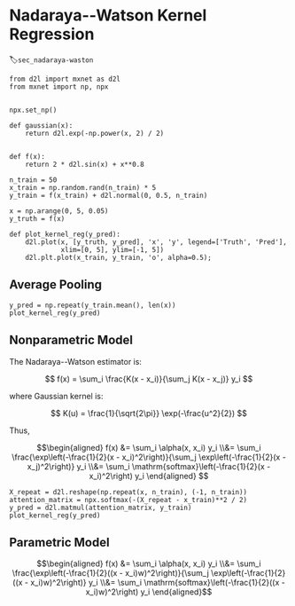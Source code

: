 # Nadaraya--Watson Kernel Regression
:label:`sec_nadaraya-waston`

```{.python .input  n=2}
from d2l import mxnet as d2l
from mxnet import np, npx


npx.set_np()

def gaussian(x):
    return d2l.exp(-np.power(x, 2) / 2)


def f(x):
    return 2 * d2l.sin(x) + x**0.8
```

```{.python .input}
n_train = 50
x_train = np.random.rand(n_train) * 5
y_train = f(x_train) + d2l.normal(0, 0.5, n_train)

x = np.arange(0, 5, 0.05)
y_truth = f(x)

def plot_kernel_reg(y_pred):
    d2l.plot(x, [y_truth, y_pred], 'x', 'y', legend=['Truth', 'Pred'],
             xlim=[0, 5], ylim=[-1, 5])
    d2l.plt.plot(x_train, y_train, 'o', alpha=0.5);
```

## Average Pooling

```{.python .input}
y_pred = np.repeat(y_train.mean(), len(x))
plot_kernel_reg(y_pred)
```

## Nonparametric Model

The Nadaraya--Watson estimator is:

$$
f(x) = \sum_i \frac{K(x - x_i)}{\sum_j K(x - x_j)} y_i
$$

where Gaussian kernel is:

$$
K(u) = \frac{1}{\sqrt{2\pi}} \exp(-\frac{u^2}{2})
$$


Thus,

$$\begin{aligned} f(x) &= \sum_i \alpha(x, x_i) y_i \\&= \sum_i \frac{\exp\left(-\frac{1}{2}(x - x_i)^2\right)}{\sum_j \exp\left(-\frac{1}{2}(x - x_j)^2\right)} y_i \\&= \sum_i \mathrm{softmax}\left(-\frac{1}{2}(x - x_i)^2\right) y_i \end{aligned} $$

```{.python .input}
X_repeat = d2l.reshape(np.repeat(x, n_train), (-1, n_train))
attention_matrix = npx.softmax(-(X_repeat - x_train)**2 / 2)
y_pred = d2l.matmul(attention_matrix, y_train)
plot_kernel_reg(y_pred)
```




## Parametric Model

$$\begin{aligned}
f(x) &= \sum_i \alpha(x, x_i) y_i \\&= \sum_i \frac{\exp\left(-\frac{1}{2}((x - x_i)w)^2\right)}{\sum_j \exp\left(-\frac{1}{2}((x - x_i)w)^2\right)} y_i \\&= \sum_i \mathrm{softmax}\left(-\frac{1}{2}((x - x_i)w)^2\right) y_i
\end{aligned}$$
